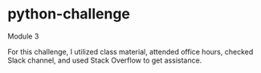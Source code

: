 # python-challenge
Module 3

For this challenge, I utilized class material, attended office hours, checked Slack channel, and used Stack Overflow to get assistance.
